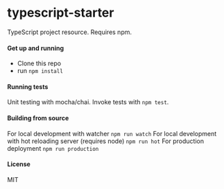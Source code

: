 # typescript-starter
TypeScript project resource. Requires npm.

#### Get up and running
- Clone this repo
- run `npm install`

#### Running tests
Unit testing with mocha/chai. Invoke tests with `npm test`.

#### Building from source
For local development with watcher `npm run watch`
For local development with hot reloading server (requires node) `npm run hot`
For production deployment `npm run production`

#### License
MIT

